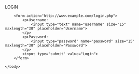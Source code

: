 <!DOCTYPE html>
<html>
    <head>
        <title>Percobaan</title>
    </head>
    <body>
        <p>LOGIN</p>
        
        <form action="http://www.example.com/login.php"> 
            <p>Username:
                <input type="text" name="username" size="15" maxlength="30" placeholder="Username">
            </p>
            <p>Password:
                <input type="password" name="password" size="15" maxlength="30" placeholder="Password">
            </p>
            <input type="submit" value="Login">
        </form>
    
    </body>
</html>
